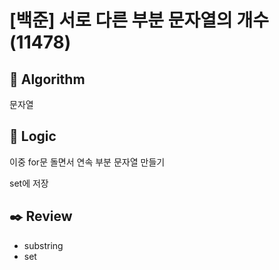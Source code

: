 # [백준] 서로 다른 부분 문자열의 개수 (11478)

## 📌 Algorithm
문자열

## 📍 Logic
이중 for문 돌면서 연속 부분 문자열 만들기

set에 저장

## ✒️ Review
- substring
- set
